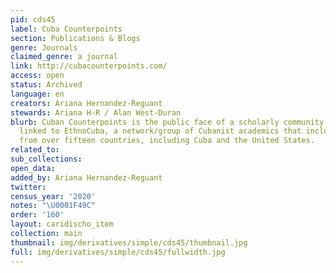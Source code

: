 ```yaml
---
pid: cds45
label: Cuba Counterpoints
section: Publications & Blogs
genre: Journals
claimed_genre: a journal
link: http://cubacounterpoints.com/
access: open
status: Archived
language: en
creators: Ariana Hernandez-Reguant
stewards: Ariana H-R / Alan West-Duran
blurb: Cuban Counterpoints is the public face of a scholarly community. It is a project
  linked to EthnoCuba, a network/group of Cubanist academics that includes residents
  from over fifteen countries, including Cuba and the United States.
related_to:
sub_collections:
open_data:
added_by: Ariana Hernandez-Reguant
twitter:
census_year: '2020'
notes: "\U0001F49C"
order: '160'
layout: caridischo_item
collection: main
thumbnail: img/derivatives/simple/cds45/thumbnail.jpg
full: img/derivatives/simple/cds45/fullwidth.jpg
---
```

